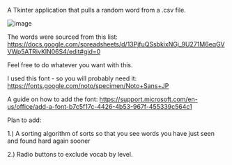 A Tkinter application that pulls a random word from a .csv file.

![image](https://github.com/kona-13/Tkinter-Random-JP-Word-Generator/assets/77511759/8ccecd61-46d7-4f98-907b-825a1cbf6df6)

The words were sourced from this list: https://docs.google.com/spreadsheets/d/13PjfuQSsbkixNGj_9U271M6eqGVVWp5ATRivKlN06S4/edit#gid=0

Feel free to do whatever you want with this.

I used this font - so you will probably need it: https://fonts.google.com/noto/specimen/Noto+Sans+JP

A guide on how to add the font: https://support.microsoft.com/en-us/office/add-a-font-b7c5f17c-4426-4b53-967f-455339c564c1

Plan to add:

1.) A sorting algorithm of sorts so that you see words you have just seen and found hard again sooner

2.) Radio buttons to exclude vocab by level.
